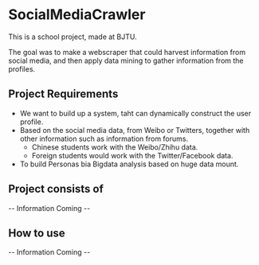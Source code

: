 # SocialMediaCrawler

This is a school project, made at BJTU.

 The goal was to make a webscraper that could harvest information from social media, and then apply data mining to 
 gather information from the profiles.   

 ## Project Requirements
 * We want to build up a system, taht can dynamically construct the user profile.
 * Based on the social media data, from Weibo or Twitters, together with other information such as information from forums.
    * Chinese students work with the Weibo/Zhihu data.
    * Foreign students would work with the Twitter/Facebook data.
 * To build Personas bia Bigdata analysis based on huge data mount.   
 

## Project consists of
-- Information Coming -- 

 
 ## How to use
 -- Information Coming --
 
 
